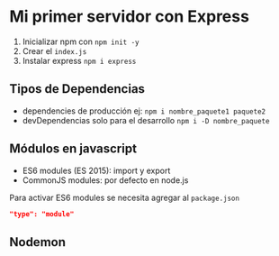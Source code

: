 # Mi primer servidor con Express

1. Inicializar npm con `npm init -y`
2. Crear el `index.js`
3. Instalar express `npm i express`

## Tipos de Dependencias
- dependencies de producción ej: `npm i nombre_paquete1 paquete2`
- devDependencias solo para el desarrollo `npm i -D nombre_paquete`

## Módulos en javascript

- ES6 modules (ES 2015): import y export
- CommonJS modules: por defecto en node.js

Para activar ES6 modules se necesita agregar al `package.json`

```json
"type": "module"
```

## Nodemon